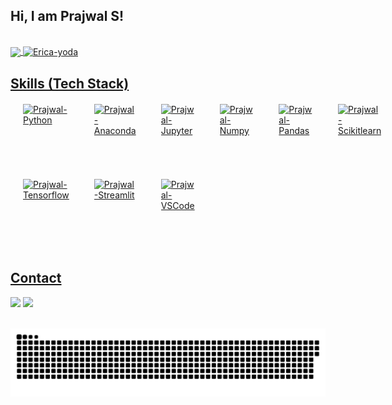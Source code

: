 ## Hi, I am Prajwal S! 
</br>

 <div>
  <a href="https://github.com/Prajwals1">
   <img align="center" height="280" src="https://github-readme-stats.vercel.app/api/top-langs/?username=Prajwals1&layout=compact&langs_count=16&theme=dracula"/>
   <img align="center" height="200" alt="Erica-yoda" src="https://media.licdn.com/dms/image/D5612AQE4Qbm-IfchVw/article-inline_image-shrink_400_744/0/1681986754638?e=1720656000&v=beta&t=a8nBKsPVMO3k6MEODoKkW-yQOvpfQ75nLT9ysXSLNEQ">
</div>

 
## Skills (Tech Stack)
<div style="display: grid; grid-template-columns: repeat(6, 1fr); gap: 40px; margin: 20px;">
  <!-- First Row -->
  <img height="80" alt="Prajwal-Python" src="https://cdn.jsdelivr.net/gh/devicons/devicon@latest/icons/python/python-original-wordmark.svg">
  <img height="80" alt="Prajwal-Anaconda" src="https://cdn.jsdelivr.net/gh/devicons/devicon@latest/icons/anaconda/anaconda-original-wordmark.svg">
  <img height="80" alt="Prajwal-Jupyter" src="https://cdn.jsdelivr.net/gh/devicons/devicon@latest/icons/jupyter/jupyter-original-wordmark.svg">
  <img height="80" alt="Prajwal-Numpy" src="https://cdn.jsdelivr.net/gh/devicons/devicon@latest/icons/numpy/numpy-original-wordmark.svg">
  <img height="80" alt="Prajwal-Pandas" src="https://cdn.jsdelivr.net/gh/devicons/devicon@latest/icons/pandas/pandas-original-wordmark.svg">
  <img height="80" alt="Prajwal-Scikitlearn" src="https://cdn.jsdelivr.net/gh/devicons/devicon@latest/icons/scikitlearn/scikitlearn-original.svg">
  
  <!-- Second Row -->
  <img height="80" alt="Prajwal-Tensorflow" src="https://cdn.jsdelivr.net/gh/devicons/devicon@latest/icons/tensorflow/tensorflow-original.svg">
  <img height="80" alt="Prajwal-Streamlit" src="https://cdn.jsdelivr.net/gh/devicons/devicon@latest/icons/streamlit/streamlit-original.svg">
  <img height="80" alt="Prajwal-VSCode" src="https://cdn.jsdelivr.net/gh/devicons/devicon@latest/icons/vscode/vscode-original.svg">
</div>



  
</br>

## Contact 
<div> 
  <a href="https://www.linkedin.com/in/Prajwals1" target="_blank"><img src="https://img.shields.io/badge/-LinkedIn-%230077B5?style=for-the-badge&logo=linkedin&logoColor=white" target="_blank"></a> 
  <a href = "mailto: prajwal670@gmail.com"><img src="https://img.shields.io/badge/-Gmail-%23333?style=for-the-badge&logo=gmail&logoColor=white" target="_blank"></a>
 </br>
</br>
 
  ![Snake animation](https://github.com/Prajwals1/Prajwals1/blob/output/github-contribution-grid-snake.svg)
 
</div>
